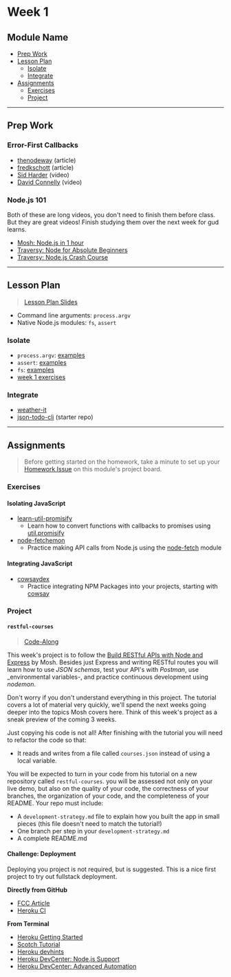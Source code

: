 # Week 1

## Module Name

* [Prep Work](#prep-work)
* [Lesson Plan](#lesson-plan)
  * [Isolate](#isolate)
  * [Integrate](#integrate)
* [Assignments](#assignments)
  * [Exercises](#exercises)
  * [Project](#project)

---

## Prep Work

### Error-First Callbacks

* [thenodeway](http://thenodeway.io/posts/understanding-error-first-callbacks/) (article)
* [fredkschott](https://fredkschott.com/post/2014/03/understanding-error-first-callbacks-in-node-js/) (article)
* [Sid Harder](https://www.youtube.com/watch?v=0h8r2K7ZHZU) (video)
* [David Connelly](https://www.youtube.com/watch?v=Pov477mI57A) (video)

### Node.js 101

Both of these are long videos, you don't need to finish them before class. But they are great videos! Finish studying them over the next week for gud learns.

* [Mosh: Node.js in 1 hour](https://www.youtube.com/watch?v=uVwtVBpw7RQ&list=PLTjRvDozrdlydy3uUBWZlLUTNpJSGGCEm&index=1)
* [Traversy: Node for Absolute Beginners](https://www.youtube.com/watch?v=U8XF6AFGqlc)
* [Traversy: Node.js Crash Course](https://www.youtube.com/watch?v=fBNz5xF-Kx4)

---

## Lesson Plan

> [Lesson Plan Slides](https://hackyourfuture.be/module-name/week-X)

* Command line arguments: `process.argv`
* Native Node.js modules: `fs`, `assert`

### Isolate

* `process.argv`: [examples](../isolate/process-argv)
* `assert`: [examples](../isolate/assert)
* `fs`: [examples](../isolate/fs-examples)
* [week 1 exercises](../isolate/week-1-exercises)

### Integrate

* [weather-it](../integrate/weather-it)
* [json-todo-cli](https://github.com/hackyourfuturebelgium/coming-soon) (starter repo)

---

## Assignments

> Before getting started on the homework, take a minute to set up your [Homework Issue](https://github.com/HackYourFutureBelgium/homework-submission#homework-issues) on this module's project board.

### Exercises

#### Isolating JavaScript

* [learn-util-promisify](https://github.com/hackyourfuturebelgium/learn-util-promisify)
  * Learn how to convert functions with callbacks to promises using [util.promisify](https://nodejs.org/api/util.html#util_util_promisify_original)
* [node-fetchemon](https://github.com/hackyourfuturebelgium/node-fetchemon)
  * Practice making API calls from Node.js using the [node-fetch](https://www.npmjs.com/package/node-fetch) module

#### Integrating JavaScript

* [cowsaydex](https://github.com/hackyourfuturebelgium/cowsaydex)
  * Practice integrating NPM Packages into your projects, starting with [cowsay](https://github.com/piuccio/cowsay)

### Project

#### `restful-courses`

> [Code-Along](https://github.com/HackYourFutureBelgium/homework-submission/#projects)

This week's project is to follow the  [Build RESTful APIs with Node and Express](https://www.youtube.com/watch?v=pKd0Rpw7O48) by Mosh.  Besides just Express and writing RESTful routes you will learn how to use _JSON schemas_, test your API's with _Postman_, use _environmental variables-, and practice continuous development using _nodemon_.

Don't worry if you don't understand everything in this project.  The tutorial covers a lot of material very quickly, we'll spend the next weeks going deeper into the topics Mosh covers here.  Think of this week's project as a sneak preview of the coming 3 weeks.

Just copying his code is not all! After finishing with the tutorial you will need to refactor the code so that:

* It reads and writes from a file called `courses.json` instead of using a local variable.

You will be expected to turn in your code from his tutorial on a new repository called `restful-courses`. you will be assessed not only on your live demo, but also on the quality of your code, the correctness of your branches, the organization of your code, and the completeness of your README.  Your repo must include:

* A `development-strategy.md` file to explain how you built the app in small pieces (this file doesn't need to match the tutorial!)
* One branch per step in your `development-strategy.md`
* A complete README.md

#### Challenge: Deployment

Deploying you project is not required, but is suggested.  This is a nice first project to try out fullstack deployment.

__Directly from GitHub__

* [FCC Article](https://www.freecodecamp.org/news/how-to-deploy-a-nodejs-app-to-heroku-from-github-without-installing-heroku-on-your-machine-433bec770efe/)
* [Heroku CI](https://www.heroku.com/continuous-integration)

__From Terminal__

* [Heroku Getting Started](https://devcenter.heroku.com/articles/getting-started-with-nodejs)
* [Scotch Tutorial](https://scotch.io/tutorials/how-to-deploy-a-node-js-app-to-heroku)
* [Heroku devhints](https://devhints.io/heroku)
* [Heroku DevCenter: Node.js Support](https://devcenter.heroku.com/articles/nodejs-support)
* [Heroku DevCenter: Advanced Automation](https://devcenter.heroku.com/articles/multiple-environments#advanced-linking-local-branches-to-remote-apps)
